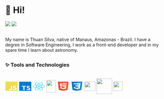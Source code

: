

<!--
### Hi there 👋
**thuansilva/thuansilva** is a ✨ _special_ ✨ repository because its `README.md` (this file) appears on your GitHub profile.

Here are some ideas to get you started:

- 🔭 I’m currently working on ...
- 🌱 I’m currently learning ...
- 👯 I’m looking to collaborate on ...
- 🤔 I’m looking for help with ...
- 💬 Ask me about ...
- 📫 How to reach me: ...
- 😄 Pronouns: ...
- ⚡ Fun fact: ...
-->

#  🌌 Hi!

<div>
  <a href = "mailto:thuan.silva@outlook.com"><img src="https://img.shields.io/badge/-Email-%23333?style=for-the-badge&logo=microsoft&logoColor=white" target="_blank" ></a>
  <a href="https://www.linkedin.com/in/thuan-silva" target="_blank"><img src="https://img.shields.io/badge/-LinkedIn-%230077B5?style=for-the-badge&logo=linkedin&logoColor=white" target="_blank"></a>
</div><br>

My name is Thuan Silva, native of Manaus, Amazonas - Brazil. I have a degree in Software Engineering, I work as a front-end developer and in my spare time  I learn about astronomy.

<!-- 
<div align="center">
  <a href="https://github.com/thuansilva">
  <img height="180em" src="https://github-readme-stats.vercel.app/api?username=thuansilva&show_icons=true&theme=dracula&include_all_commits=true&count_private=true"/>
  <img height="180em" src="https://github-readme-stats.vercel.app/api/top-langs/?username=thuansilva&layout=compact&langs_count=7&theme=dracula"/>
</div>
 -->

## 

### ✨ Tools and Technologies
<div style="display: inline_block"><br>
  <img align="center" alt="thuan-Js" height="30" width="40" src="https://raw.githubusercontent.com/devicons/devicon/master/icons/javascript/javascript-plain.svg">
  <img align="center" alt="thuan-Ts" height="30" width="40" src="https://raw.githubusercontent.com/devicons/devicon/master/icons/typescript/typescript-plain.svg">
  <img align="center" alt="thuan-React" height="30" width="40" src="https://raw.githubusercontent.com/devicons/devicon/master/icons/react/react-original.svg">
  <img align="center"  height="40" width="30" src="https://cdn.jsdelivr.net/gh/devicons/devicon/icons/redux/redux-original.svg" />
  <img align="center" alt="Rafa-HTML" height="30" width="40" src="https://raw.githubusercontent.com/devicons/devicon/master/icons/html5/html5-original.svg">
  <img align="center" alt="thuan-CSS" height="30" width="40" src="https://raw.githubusercontent.com/devicons/devicon/master/icons/css3/css3-original.svg">
  <img align="center"  height="30" width="35" src="https://cdn.jsdelivr.net/gh/devicons/devicon/icons/jest/jest-plain.svg" />
  <img align="center"  height="50" width="50" src="https://cdn.jsdelivr.net/gh/devicons/devicon/icons/docker/docker-original.svg" />
  <img align="center"  height="30" width="30" src="https://cdn.jsdelivr.net/gh/devicons/devicon/icons/figma/figma-original.svg" />
</div>


